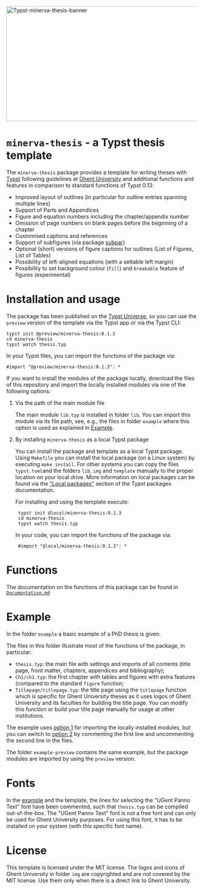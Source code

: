 <img width="2146" height="302" alt="Typst-minerva-thesis-banner" src="https://github.com/user-attachments/assets/e40a6238-9a4d-4086-8eed-a48e9a6e733c" />


# `minerva-thesis` - a Typst thesis template

The `minerva-thesis` package provides a template for writing theses with [Typst](https://typst.app/) following guidelines at [Ghent University](https://www.ugent.be/en) and additional functions and features in comparison to standard functions of Typst 0.13:

- Improved layout of outlines (in particular for outline entries spanning multiple lines)
- Support of Parts and Appendices
- Figure and equation numbers including the chapter/appendix number
- Omission of page numbers on blank pages before the beginning of a chapter
- Customised captions and references
- Support of subfigures (via package [subpar](https://typst.app/universe/package/subpar))
- Optional (short) versions of figure captions for outlines (List of Figures, List of Tables)
- Possibility of left-aligned equations (with a settable left margin)
- Possibility to set background colour (`fill`) and `breakable` feature of figures (experimental)

# Installation and usage

The package has been published on the [Typst Universe](https://typst.app/universe/package/minerva-thesis), so you can use the `preview` version of the template via the Typst app or via the Typst CLI:

    typst init @preview/minerva-thesis:0.1.3  
    cd minerva-thesis
    typst watch thesis.typ

In your Typst files, you can import the functions of the package via:

    #import "@preview/minerva-thesis:0.1.3": *
        
If you want to install the modules of the package locally, download the files of this repository and import the locally installed modules via one of the following options:

1. <a name="filepath"></a> Via the path of the main module file  

    The main module `lib.typ` is installed in folder `lib`. You can import this module via its file path, see, e.g., the files in folder `example` where this option is used as explained in [Example](#example).

2. <a name="localpackage"></a> By installing `minerva-thesis` as a local Typst package 

    You can install the package and template as a local Typst package. Using  `Makefile` you can install the local package (on a Linux system) by executing `make install`. For other systems you can copy the files `typst.toml`and the folders `lib`, `img` and `template` manually to the proper location on your local drive. More information on local packages can be found via the ["Local packages"](https://github.com/typst/packages/?tab=readme-ov-file#local-packages) section of the Typst packages documentation.

    For installing and using the template execute:
    
        typst init @local/minerva-thesis:0.1.3  
        cd minerva-thesis
        typst watch thesis.typ
        
    In your code, you can import the functions of the package via:

        #import "@local/minerva-thesis:0.1.3": *
 

# Functions

The documentation on the functions of this package can be found in [`Documentation.md`](Documentation.md) 
 
# Example

In the folder `example` a basic example of a PhD thesis is given. 

The files in this folder illustrate most of the functions of the package, in particular:

- `thesis.typ`: the main file with settings and imports of all contents (title page, front matter, chapters, appendices and bibliography);
- `Ch1/ch1.typ`: the first chapter with tables and figures with extra features (compared to the standard `figure` function;
- `Titlepage/titlepage.typ`: the title page using the `titlepage` function which is specific for Ghent University theses as it uses logos of Ghent University and its faculties for building the title page. You can modify this function or build your title page manually for usage at other institutions.


The example uses [option 1](#filepath) for importing the locally installed modules, but you can switch to [option 2](#localpackage) by commenting the first line and uncommenting the second line in the files.

The folder `example-preview` contains the same example, but the package modules are imported by using the `preview` version.

# Fonts

In the  [example](#example) and the template, the lines for selecting the "UGent Panno Text" font have been commented, such that `thesis.typ` can be compiled out-of-the-box. The "UGent Panno Text" font is not a free font and can only be used for Ghent University purposes. For using this font, it has to be installed on your system (with this specific font name).


# License
This template is licensed under the MIT license.
The logos and icons of Ghent University in folder `img` are copyrighted and are not covered by the MIT license. Use them only when there is a direct link to Ghent University. 
